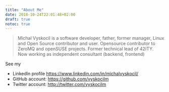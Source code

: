 ```yaml
---
title: "About Me"
date: 2018-10-24T22:01:48+02:00
draft: true
notoc: true
---
```



> Michal Vyskocil is a software developer, father, former manager, Linux and
> Open Source contributor and user. Opensource contributor to ZeroMQ and
> openSUSE projects. Former technical lead of 42ITY. Now working as independent
> consultant (backend, frontend)

See my

* LinkedIn profile https://www.linkedin.com/in/michalvyskocil/
* GitHub account: https://github.com/vyskocilm
* Twitter account: http://twitter.com/vyskocilm
